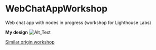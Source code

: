 # WebChatAppWorkshop
Web chat app with nodes in progress (workshop for Lighthouse Labs)

**My design**
![Alt_Text](http://i.imgur.com/prkeRb2.png)



[Similar origin workshop](https://github.com/lighthouse-labs/gitbook-node-chat-tutorial)
